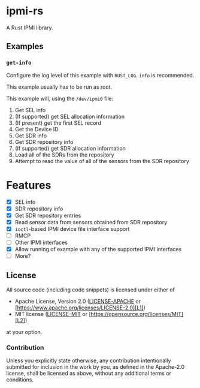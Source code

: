 # ipmi-rs
A Rust IPMI library.

## Examples
### `get-info`
Configure the log level of this example with `RUST_LOG`. `info` is recommended.

This example usually has to be run as root.

This example will, using the `/dev/ipmi0` file:
1. Get SEL info
2. (If supported) get SEL allocation information
3. (If present) get the first SEL record
4. Get the Device ID
5. Get SDR info
6. Get SDR repository info
7. (If supported) get SDR allocation information
8. Load all of the SDRs from the repository
9. Attempt to read the value of all of the sensors from the SDR repository

# Features
- [x] SEL info
- [x] SDR repository info
- [x] Get SDR repository entries
- [x] Read sensor data from sensors obtained from SDR repository
- [x] `ioctl`-based IPMI device file interface support
- [ ] RMCP
- [ ] Other IPMI interfaces
- [x] Allow running of example with any of the supported IPMI interfaces
- [ ] More?

## License

All source code (including code snippets) is licensed under either of

- Apache License, Version 2.0 ([LICENSE-APACHE](LICENSE-APACHE) or
  [https://www.apache.org/licenses/LICENSE-2.0][L1])
- MIT license ([LICENSE-MIT](LICENSE-MIT) or
  [https://opensource.org/licenses/MIT][L2])

[L1]: https://www.apache.org/licenses/LICENSE-2.0
[L2]: https://opensource.org/licenses/MIT

at your option.

### Contribution

Unless you explicitly state otherwise, any contribution intentionally submitted
for inclusion in the work by you, as defined in the Apache-2.0 license, shall be
licensed as above, without any additional terms or conditions.